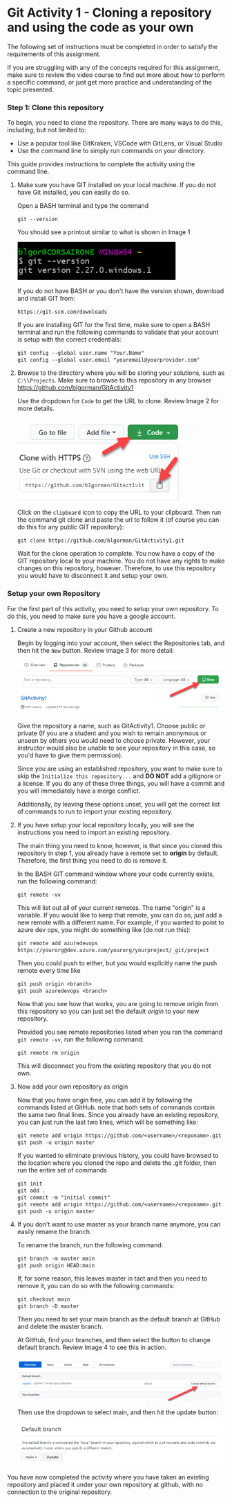 # Git Activity 1 - Cloning a repository and using the code as your own

The following set of instructions must be completed in order to satisfy the requirements of this assignment.

If you are struggling with any of the concepts required for this assignment, make sure to review the video course to find out more about how to perform a specific command, or just get more practice and understanding of the topic presented.


### Step 1: Clone this repository ###
To begin, you need to clone the repository.  There are many ways to do this, including, but not limited to:
*   Use a popular tool like GitKraken, VSCode with GitLens, or Visual Studio
*   Use the command line to simply run commands on your directory.

This guide provides instructions to complete the activity using the command line.

1. Make sure you have GIT installed on your local machine.  If you do not have Git installed, you can easily do so.

    Open a BASH terminal and type the command  

    ```
    git --version
    ```  

    You should see a printout similar to what is shown in Image 1   

    ![The GIT version is shown for git version 2.27.0.windows.1](images/Image0001.png)

    If you do not have BASH or you don't have the version shown, download and install GIT from: 

    ```  
    https://git-scm.com/downloads
    ```  
    If you are installing GIT for the first time, make sure to open a BASH terminal and run the following commands to validate that your account is setup with the correct credentials:  

    ```  
    git config --global user.name "Your.Name"
    git config --global user.email "youremail@yourprovider.com"
    ```  

2. Browse to the directory where you will be storing your solutions, such as `C:\\Projects`.  Make sure to browse to this repository in any browser https://github.com/blgorman/GitActivity1  

    Use the dropdown for `Code` to get the URL to clone.  Review Image 2 for more details.  

    ![The Code dropdown is shown with arrows pointing to it, and it is expanded. The second arrow points to the button to press to copy the link for cloning](images/Image0002.png)

    Click on the `clipboard` icon to copy the URL to your clipboard.  Then run the command git clone and paste the url to follow it (of course you can do this for any public GIT repository):  

    ```   
    git clone https://github.com/blgorman/GitActivity1.git  
    ```  

    Wait for the clone operation to complete.  You now have a copy of the GIT repository local to your machine.  You do not have any rights to make changes on this repository, however.  Therefore, to use this repository you would have to disconnect it and setup your own.

### Setup your own Repository ###
For the first part of this activity, you need to setup your own repository.  To do this, you need to make sure you have a google account.

1. Create a new repository in your Github account

    Begin by logging into your account, then select the Repositories tab, and then hit the `New` button.  Review image 3 for more detail:  

    ![Select the button "New" to create a new repository](images/Image0003.png)  

    Give the repository a name, such as GitActivity1.  Choose public or private (If you are a student and you wish to remain anonymous or unseen by others you would need to choose private.  However, your instructor would also be unable to see your repository in this case, so you'd have to give them permission).

    Since you are using an established repository, you want to make sure to skip the `Initialize this repository...` and **DO NOT** add a gitignore or a license.  If you do any of these three things, you will have a commit and you will immediately have a merge conflict.

    Additionally, by leaving these options unset, you will get the correct list of commands to run to import your existing repository.

2. If you have setup your local repository locally, you will see the instructions you need to import an existing repository.

    The main thing you need to know, however, is that since you cloned this repository in step 1, you already have a remote set to **origin** by default.  Therefore, the first thing you need to do is remove it.

    In the BASH GIT command window where your code currently exists, run the following command:  

    ```
    git remote -vv
    ```  

    This will list out all of your current remotes.  The name "origin" is a variable.  If you would like to keep that remote, you can do so, just add a new remote with a different name.  For example, if you wanted to point to azure dev ops, you might do something like (do not run this):

    ```
    git remote add azuredevops https://yourorg@dev.azure.com/yourorg/yourproject/_git/project
    ```  
    Then you could push to either, but you would explicitly name the push remote every time like 

    ``` 
    git push origin <branch>
    git push azuredevops <branch>
    ```  

    Now that you see how that works, you are going to remove origin from this repository so you can just set the default *origin* to your new repository.

    Provided you see remote repositories listed when you ran the command `git remote -vv`, run the following command:  

    ```  
    git remote rm origin
    ```

    This will disconnect you from the existing repository that you do not own.

3. Now add your own repository as origin

    Now that you have origin free, you can add it by following the commands listed at GitHub.  note that both sets of commands contain the same two final lines.  Since you already have an existing repository, you can just run the last two lines, which will be something like:

    ```  
    git remote add origin https://github.com/<username>/<reponame>.git
    git push -u origin master  
    ```  

    If you wanted to eliminate previous history, you could have browsed to the location where you cloned the repo and delete the .git folder, then run the entire set of commands

    ```  
    git init
    git add .
    git commit -m "initial commit"
    git remote add origin https://github.com/<username>/<reponame>.git
    git push -u origin master  
    ```  

4. If you don't want to use master as your branch name anymore, you can easily rename the branch.

    To rename the branch, run the following command:

    ```  
    git branch -m master main
    git push origin HEAD:main
    ```  

    If, for some reason, this leaves master in tact and then you need to remove it, you can do so with the following commands:

    ```  
    git checkout main
    git branch -D master
    ```  

    Then you need to set your main branch as the default branch at GitHub and delete the master branch.

    At GitHub, find your branches, and then select the button to change default branch. Review Image 4 to see this in action.
    
    
    ![Find your master branch and select change default branch](images/Image0004.png) 

    Then use the dropdown to select main, and then hit the update button:

    
    ![Use the dropdown to select main, then hit the update button](images/Image0005.png) 

You have now completed the activity where you have taken an existing repository and placed it under your own repository at github, with no connection to the original repository.









